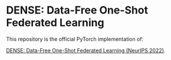 # DENSE: Data-Free One-Shot Federated Learning

This repository is the official PyTorch implementation of:

[DENSE: Data-Free One-Shot Federated Learning (NeurIPS 2022)](https://arxiv.org/abs/2112.12371).

